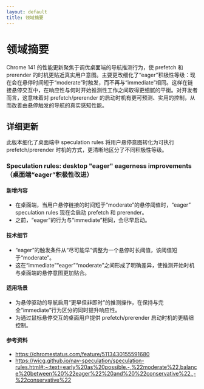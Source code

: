```yaml
---
layout: default
title: 领域摘要
---
```


# 领域摘要

Chrome 141 的性能更新聚焦于调优桌面端的导航推测行为，使 prefetch 和 prerender 的时机更贴近真实用户意图。主要更改细化了“eager”积极性等级：现在会在悬停时间短于“moderate”时触发，而不再与“immediate”相同。这样在链接悬停交互中，在响应性与何时开始推测性工作之间取得更细腻的平衡。对开发者而言，这意味着对 prefetch/prerender 的启动时机有更可预测、实用的控制，从而改善由悬停触发的导航的真实感知性能。

## 详细更新

此版本细化了桌面端中 speculation rules 将用户悬停意图转化为可执行 prefetch/prerender 时机的方式，更清晰地区分了不同积极性等级。

### Speculation rules: desktop "eager" eagerness improvements（桌面端“eager”积极性改进）

#### 新增内容
- 在桌面端，当用户悬停链接的时间短于“moderate”的悬停阈值时，“eager” speculation rules 现在会启动 prefetch 和 prerender。
- 之前，“eager”的行为与“immediate”相同，会尽早启动。

#### 技术细节
- “eager”的触发条件从“尽可能早”调整为一个悬停时长阈值，该阈值短于“moderate”。
- 这在“immediate”“eager”“moderate”之间形成了明确差异，使推测开始时机与桌面端的悬停意图更加贴合。

#### 适用场景
- 为悬停驱动的导航启用“更早但非即时”的推测操作，在保持与完全“immediate”行为区分的同时提升响应性。
- 为通过鼠标悬停交互的桌面用户提供 prefetch/prerender 启动时机的更精细控制。

#### 参考资料
- https://chromestatus.com/feature/5113430155591680
- https://wicg.github.io/nav-speculation/speculation-rules.html#:~:text=early%20as%20possible.-,%22moderate%22,balance%20between%20%22eager%22%20and%20%22conservative%22.,-%22conservative%22
